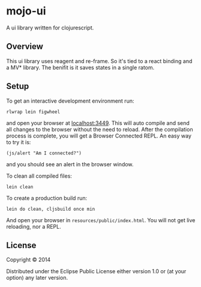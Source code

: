 # mojo-ui

A ui library written for clojurescript.

## Overview

This ui library uses reagent and re-frame. So it's tied to a react binding and a MV* library.
The benifit is it saves states in a single ratom.

## Setup

To get an interactive development environment run:

    rlwrap lein figwheel

and open your browser at [localhost:3449](http://localhost:3449/).
This will auto compile and send all changes to the browser without the
need to reload. After the compilation process is complete, you will
get a Browser Connected REPL. An easy way to try it is:

    (js/alert "Am I connected?")

and you should see an alert in the browser window.

To clean all compiled files:

    lein clean

To create a production build run:

    lein do clean, cljsbuild once min

And open your browser in `resources/public/index.html`. You will not
get live reloading, nor a REPL. 

## License

Copyright © 2014

Distributed under the Eclipse Public License either version 1.0 or (at your option) any later version.
